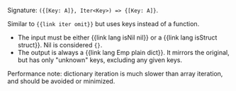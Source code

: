 Signature: `({[Key: A]}, Iter<Key>) => {[Key: A]}`.

Similar to `{{link iter omit}}` but uses keys instead of a function.

* The input must be either {{link lang isNil nil}} or a {{link lang isStruct struct}}. Nil is considered `{}`.
* The output is always a {{link lang Emp plain dict}}. It mirrors the original, but has only "unknown" keys, excluding any given keys.

Performance note: dictionary iteration is much slower than array iteration, and should be avoided or minimized.
